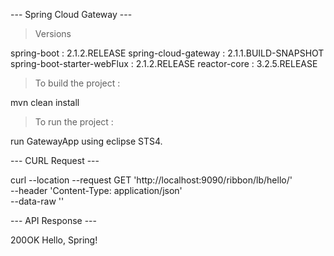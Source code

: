 
--- Spring Cloud Gateway  ---

> Versions 

spring-boot  	  			: 2.1.2.RELEASE
spring-cloud-gateway		: 2.1.1.BUILD-SNAPSHOT
spring-boot-starter-webFlux : 2.1.2.RELEASE
reactor-core 				: 3.2.5.RELEASE

> To build the project :

mvn clean install

> To run the project :

run GatewayApp using eclipse STS4. 

--- CURL Request ---

curl --location --request GET 'http://localhost:9090/ribbon/lb/hello/' \
--header 'Content-Type: application/json' \
--data-raw ''

--- API Response ---

200OK
Hello, Spring!
